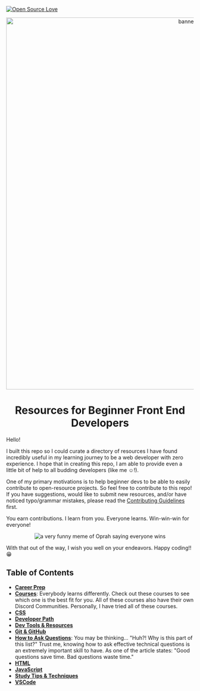 [![Open Source Love](https://badges.frapsoft.com/os/v1/open-source.png?v=103)](https://github.com/ellerbrock/open-source-badges/)

<p align="center">
  <img src="https://img.freepik.com/free-vector/group-students-watching-online-webinar_74855-5514.jpg?w=2000&t=st=1654920135~exp=1654920735~hmac=50c86ab4eaa7953ce92e8d6884b691d49ecf2281656c4667c267fec1ee155cd3" alt="banner image" width="1000"/>
</p>

<h1 align="center">Resources for Beginner Front End Developers</h1>

Hello!

I built this repo so I could curate a directory of resources I have found incredibly useful in my learning journey to be a web developer with zero experience. I hope that in creating this repo, I am able to provide even a little bit of help to all budding developers (like me :relaxed:!).

One of my primary motivations is to help beginner devs to be able to easily contribute to open-resource projects. So feel free to contribute to this repo! If you have suggestions, would like to submit new resources, and/or have noticed typo/grammar mistakes, please read the [Contributing Guidelines](CONTRIBUTING.md) first.

You earn contributions. I learn from you. Everyone learns. Win-win-win for everyone!

<p align="center">
  <img src="https://i.imgflip.com/1r14en.jpg" alt="a very funny meme of Oprah saying everyone wins"/>
</p>

With that out of the way, I wish you well on your endeavors. Happy coding!! :grin:

## Table of Contents <!-- omit in toc -->

- [**Career Prep**](CareerPrep.md)
- [**Courses**](Courses.md): Everybody learns differently. Check out these courses to see which one is the best fit for you. All of these courses also have their own Discord Communities. Personally, I have tried all of these courses.
- [**CSS**](CSS.md)
- [**Developer Path**](DeveloperPath.md)
- [**Dev Tools & Resources**](DevTools&Res.md)
- [**Git & GitHub**](Git&GitHub.md)
- [**How to Ask Questions**](HowToAskQs.md): You may be thinking... "Huh?! Why is this part of this list?" Trust me, knowing how to ask effective technical questions is an extremely important skill to have. As one of the article states: "Good questions save time. Bad questions waste time."
- [**HTML**](HTML.md)
- [**JavaScript**](JS.md)
- [**Study Tips & Techniques**](StudyTips.md)
- [**VSCode**](VSCode.md)
